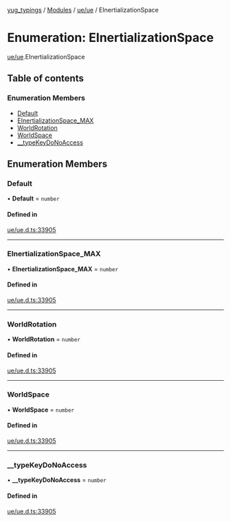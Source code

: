 [yug_typings](../README.md) / [Modules](../modules.md) / [ue/ue](../modules/ue_ue.md) / EInertializationSpace

# Enumeration: EInertializationSpace

[ue/ue](../modules/ue_ue.md).EInertializationSpace

## Table of contents

### Enumeration Members

- [Default](ue_ue.EInertializationSpace.md#default)
- [EInertializationSpace\_MAX](ue_ue.EInertializationSpace.md#einertializationspace_max)
- [WorldRotation](ue_ue.EInertializationSpace.md#worldrotation)
- [WorldSpace](ue_ue.EInertializationSpace.md#worldspace)
- [\_\_typeKeyDoNoAccess](ue_ue.EInertializationSpace.md#__typekeydonoaccess)

## Enumeration Members

### Default

• **Default** = `number`

#### Defined in

[ue/ue.d.ts:33905](https://github.com/YugMetaverse/yug_typings/blob/b7d9b19/ue/ue.d.ts#L33905)

___

### EInertializationSpace\_MAX

• **EInertializationSpace\_MAX** = `number`

#### Defined in

[ue/ue.d.ts:33905](https://github.com/YugMetaverse/yug_typings/blob/b7d9b19/ue/ue.d.ts#L33905)

___

### WorldRotation

• **WorldRotation** = `number`

#### Defined in

[ue/ue.d.ts:33905](https://github.com/YugMetaverse/yug_typings/blob/b7d9b19/ue/ue.d.ts#L33905)

___

### WorldSpace

• **WorldSpace** = `number`

#### Defined in

[ue/ue.d.ts:33905](https://github.com/YugMetaverse/yug_typings/blob/b7d9b19/ue/ue.d.ts#L33905)

___

### \_\_typeKeyDoNoAccess

• **\_\_typeKeyDoNoAccess** = `number`

#### Defined in

[ue/ue.d.ts:33905](https://github.com/YugMetaverse/yug_typings/blob/b7d9b19/ue/ue.d.ts#L33905)
